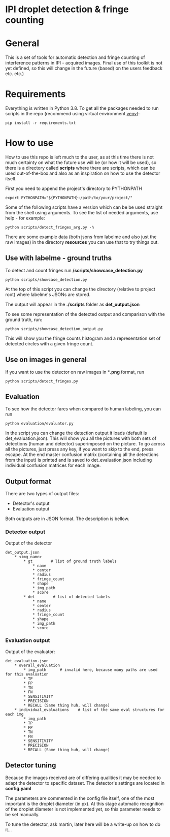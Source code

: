 # IPI droplet detection & fringe counting
# General
This is a set of tools for automatic detection and fringe counting of interference patterns in IPI - acquired 
images. Final use of this toolkit is not yet defined, so this will change in the future (based)
on the users feedback etc. etc.)
# Requirements
Everything is written in Python 3.8. To get all the packages needed to run
scripts in the repo (recommend using virtual environment [venv](https://docs.python.org/3/library/venv.html)):
```
pip install -r requirements.txt
```
# How to use

How to use this repo is left much to the user, as at this time there is not much certainty
on what the future use will be (or how it will be used), so there is a directory called **scripts**
where there are scripts, which can be used out-of-the-box and also as an inspiration on
how to use the detector itself.

First you need to append the project's directory to PYTHONPATH
```
export PYTHONPATH="${PYTHONPATH}:/path/to/your/project/"
```

Some of the following scripts have a version which can be be used straight from the shell
using arguments. To see the list of needed arguments, use help - for example:
```
python scripts/detect_fringes_arg.py -h
```

There are some example data (both jsons from labelme and also just the raw images) in the directory **resources** you can use that to try things out.


## Use with labelme - ground truths
To detect and count fringes run **/scripts/showcase_detection.py**
```
python scripts/showcase_detection.py
```
At the top of this script you can change the directory (relative to project root)
where labelme's JSONs are stored.

The output will appear in the **./scripts** folder as **det_output.json**

To see some representation of the detected output and comparison with the ground truth,
run: 
```
python scripts/showcase_detection_output.py
```
This will show you the fringe counts histogram and a representation set of 
detected circles with a given fringe count.

## Use on images in general
If you want to use the detector on raw images in ***.png** format, run
```
python scripts/detect_fringes.py
```

## Evaluation
To see how the detector fares when compared to human labeling, you can run
```
python evaluation/evaluator.py
```
In the script you can change the detection output it loads (default is det_evaluation.json). 
This will show you all the pictures with both sets of detections (human and detector) superimposed 
on the picture. To go across all the pictures, just press any key, if you want to skip to the
end, press escape. At the end master confusion matrix (containing all the detections from the input)
is printed and is saved to det_evaluation.json including individual confusion matrices for each image.

## Output format
There are two types of output files:
* Detector's output
* Evaluation output

Both outputs are in JSON format. The description is bellow.

### Detector output
Output of the detector
```
det_output.json
    * <img_name>
        * gt        # list of ground truth labels
            * name
            * center
            * radius
            * fringe_count
            * shape
            * img_path
            * score
        * det        # list of detected labels
            * name
            * center
            * radius
            * fringe_count
            * shape
            * img_path
            * score
```         

### Evaluation output
Output of the evaluator:
```
det_evaluation.json
    * overall_evaluation
        * img_path      # invalid here, because many paths are used for this evaluation
        * TP
        * FP
        * TN
        * FN
        * SENSITIVITY
        * PRECISION
        * RECALL (Same thing huh, will change)
    * individual_evaluations    # list of the same eval structures for each img
        * img_path
        * TP
        * FP
        * TN
        * FN
        * SENSITIVITY
        * PRECISION
        * RECALL (Same thing huh, will change)
```         


## Detector tuning
Because the images received are of differing qualities it may be needed to adapt
the detector to specific dataset. The detector's settings are located in **config.yaml**

The parameters are commented in the config file itself, one of the most important is 
the droplet diameter (in px). At this stage automatic recognition of the droplet diameter 
is not implemented yet, so this parameter needs to be set manually.

To tune the detector, ask martin, later here will be a write-up on how to do it...
